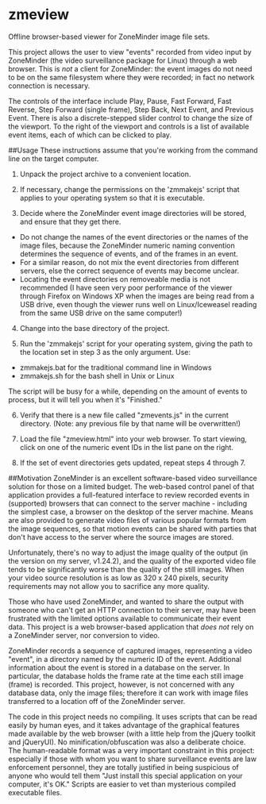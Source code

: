 zmeview
=======

Offline browser-based viewer for ZoneMinder image file sets.

This project allows the user to view "events" recorded from video input by
ZoneMinder (the video surveillance package for Linux) through a web browser.
This is *not* a client for ZoneMinder: the event images do not need to be on
the same filesystem where they were recorded; in fact no network connection
is necessary.

The controls of the interface include Play, Pause, Fast Forward, Fast Reverse,
Step Forward (single frame), Step Back, Next Event, and Previous Event. There
is also a discrete-stepped slider control to change the size of the viewport.
To the right of the viewport and controls is a list of available event items,
each of which can be clicked to play.

##Usage
These instructions assume that you're working from the command line on the
target computer.

1. Unpack the project archive to a convenient location.

2. If necessary, change the permissions on the 'zmmakejs' script that applies
to your operating system so that it is executable.

3. Decide where the ZoneMinder event image directories will be stored, and
ensure that they get there.
  * Do not change the names of the event directories or the names of the
    image files, because the ZoneMinder numeric naming convention determines
    the sequence of events, and of the frames in an event.
  * For a similar reason, do not mix the event directories from different
    servers, else the correct sequence of events may become unclear.
  * Locating the event directories on removeable media is not recommended
    (I have seen very poor performance of the viewer through Firefox on
    Windows XP when the images are being read from a USB drive, even though
    the viewer runs well on Linux/Iceweasel reading from the same USB drive
    on the same computer!)

4. Change into the base directory of the project.

5. Run the 'zmmakejs' script for your operating system, giving the path to
the location set in step 3 as the only argument. Use:
  - zmmakejs.bat for the traditional command line in Windows
  - zmmakejs.sh for the bash shell in Unix or Linux

  The script will be busy for a while, depending on the amount of events to
  process, but it will tell you when it's "Finished."

6. Verify that there is a new file called "zmevents.js" in the current
directory. (Note: any previous file by that name will be overwritten!)

7. Load the file "zmeview.html" into your web browser.  To start viewing,
click on one of the numeric event IDs in the list pane on the right.

8. If the set of event directories gets updated, repeat steps 4 through 7.

##Motivation
ZoneMinder is an excellent software-based video surveillance solution for
those on a limited budget. The web-based control panel of that application
provides a full-featured interface to review recorded events in (supported)
browsers that can connect to the server machine - including the simplest case,
a browser on the desktop of the server machine.  Means are also provided to
generate video files of various popular formats from the image sequences, so
that motion events can be shared with parties that don't have access to the
server where the source images are stored.

Unfortunately, there's no way to adjust the image quality of the output (in
the version on my server, v1.24.2), and the quality of the exported video file
tends to be significantly worse than the quality of the still images.
When your video source resolution is as low as 320 x 240 pixels, security
requirements may not allow you to sacrifice any more quality.

Those who have used ZoneMinder, and wanted to share the output with someone
who can't get an HTTP connection to their server, may have been frustrated
with the limited options available to communicate their event data.
This project is a web browser-based application that *does not* rely on a
ZoneMinder server, nor conversion to video.

ZoneMinder records a sequence of captured images, representing a video "event",
in a directory named by the numeric ID of the event.  Additional information
about the event is stored in a database on the server.  In particular, the
database holds the frame rate at the time each still image (frame) is recorded.
This project, however, is not concerned with any database data, only the image
files; therefore it can work with image files transferred to a location off of
the ZoneMinder server.

The code in this project needs no compiling. It uses scripts that can be
read easily by human eyes, and it takes advantage of the graphical features
made available by the web browser (with a little help from the jQuery toolkit
and jQueryUI). No minification/obfuscation was also a deliberate choice.
The human-readable format was a very important constraint in this project:
especially if those with whom you want to share surveillance events are law
enforcement personnel, they are totally justified in being suspicious of
anyone who would tell them "Just install this special application on your
computer, it's OK." Scripts are easier to vet than mysterious compiled
executable files.
